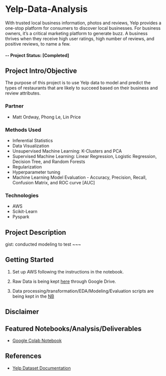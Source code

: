 # Yelp-Data-Analysis
With trusted local business information, photos and reviews, Yelp provides a one-stop platform for consumers to discover local businesses. For business owners, it’s a critical marketing platform to generate buzz. A business thrives when they receive high user ratings, high number of reviews, and positive reviews, to name a few. 

#### -- Project Status: [Completed]

## Project Intro/Objective
The purpose of this project is to use Yelp data to model and predict the types of restaurants that are likely to succeed based on their business and review attributes.


### Partner
* Matt Ordway, Phong Le, Lin Price

### Methods Used
* Inferential Statistics
* Data Visualization
* Unsupervised Machine Learning: K-Clusters and PCA
* Supervised Machine Learning: Linear Regression, Logistic Regression, Decision Tree, and Random Forests
* Regularization
* Hyperparameter tuning
* Machine Learning Model Evaluation - Accuracy, Precision, Recall, Confusion Matrix, and ROC curve [AUC]


### Technologies
* AWS
* Scikit-Learn
* Pyspark

## Project Description
gist: conducted modeling to test ~~~ 


## Getting Started

1. Set up AWS following the instructions in the notebook.

3. Raw Data is being kept [here](https://drive.google.com/drive/folders/1B9sT11g-F-R3ifkLe9rloA4phKzbAO8Z?usp=share_link) through Google Drive.
    
3. Data processing/transformation/EDA/Modeling/Evaluation scripts are being kept in the [NB](https://colab.research.google.com/drive/1uBpqYS_SEux-N97jmCCxvRGMIm-mNctm?usp=share_link)

## Disclaimer

## Featured Notebooks/Analysis/Deliverables
* [Google Colab Notebook](https://colab.research.google.com/drive/1uBpqYS_SEux-N97jmCCxvRGMIm-mNctm?usp=share_link)

## References
* [Yelp Dataset Documentation](https://www.yelp.com/dataset/documentation/main)
